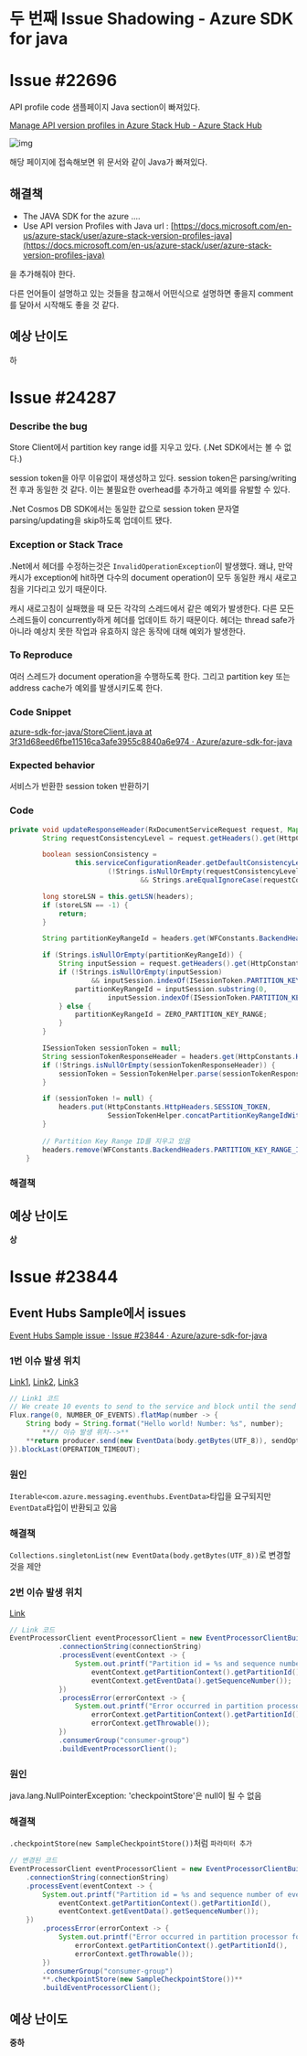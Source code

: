 # 두 번째 Issue Shadowing - Azure SDK for java
# Issue #22696

API profile code 샘플페이지 Java section이 빠져있다.

[Manage API version profiles in Azure Stack Hub - Azure Stack Hub](https://docs.microsoft.com/en-us/azure-stack/user/azure-stack-version-profiles?view=azs-2102#api-profile-code-samples)

![img](./images/docs.png)

해당 페이지에 접속해보면 위 문서와 같이 Java가 빠져있다.

## 해결책

- The JAVA SDK for the azure ....
- Use API version Profiles with Java url : [https://docs.microsoft.com/en-us/azure-stack/user/azure-stack-version-profiles-java](https://docs.microsoft.com/en-us/azure-stack/user/azure-stack-version-profiles-java)

을 추가해줘야 한다.

다른 언어들이 설명하고 있는 것들을 참고해서 어떤식으로 설명하면 좋을지 comment를 달아서 시작해도 좋을 것 같다.

## 예상 난이도

하

# Issue #24287

### Describe the bug

Store Client에서 partition key range id를 지우고 있다. (.Net SDK에서는 볼 수 없다.)

session token을 아무 이유없이 재생성하고 있다. session token은 parsing/writing 전 후과 동일한 것 같다. 이는 불필요한 overhead를 추가하고 예외를 유발할 수 있다.

.Net Cosmos DB SDK에서는 동일한 값으로 session token 문자열 parsing/updating을 skip하도록 업데이트 됐다.

### Exception or Stack Trace

.Net에서 헤더를 수정하는것은 `InvalidOperationException`이 발생했다. 왜냐, 만약 캐시가 exception에 hit하면 다수의 document operation이 모두 동일한 캐시 새로고침을 기다리고 있기 때문이다.

캐시 새로고침이 실패했을 때 모든 각각의 스레드에서 같은 예외가 발생한다. 다른 모든 스레드들이 concurrently하게 헤더를 업데이트 하기 때문이다. 헤더는 thread safe가 아니라 예상치 못한 작업과 유효하지 않은 동작에 대해 예외가 발생한다.

### To Reproduce

여러 스레드가 document operation을 수행하도록 한다. 그리고 partition key 또는 address cache가 예외를 발생시키도록 한다.

### Code Snippet

[azure-sdk-for-java/StoreClient.java at 3f31d68eed6fbe11516ca3afe3955c8840a6e974 · Azure/azure-sdk-for-java](https://github.com/Azure/azure-sdk-for-java/blob/3f31d68eed6fbe11516ca3afe3955c8840a6e974/sdk/cosmos/azure-cosmos/src/main/java/com/azure/cosmos/implementation/directconnectivity/StoreClient.java#L172)

### Expected behavior

서비스가 반환한 session token 반환하기 

### Code

```java
private void updateResponseHeader(RxDocumentServiceRequest request, Map<String, String> headers) {
        String requestConsistencyLevel = request.getHeaders().get(HttpConstants.HttpHeaders.CONSISTENCY_LEVEL);

        boolean sessionConsistency =
                this.serviceConfigurationReader.getDefaultConsistencyLevel() == ConsistencyLevel.SESSION ||
                        (!Strings.isNullOrEmpty(requestConsistencyLevel)
                                && Strings.areEqualIgnoreCase(requestConsistencyLevel, ConsistencyLevel.SESSION.toString()));

        long storeLSN = this.getLSN(headers);
        if (storeLSN == -1) {
            return;
        }

        String partitionKeyRangeId = headers.get(WFConstants.BackendHeaders.PARTITION_KEY_RANGE_ID);

        if (Strings.isNullOrEmpty(partitionKeyRangeId)) {
            String inputSession = request.getHeaders().get(HttpConstants.HttpHeaders.SESSION_TOKEN);
            if (!Strings.isNullOrEmpty(inputSession)
                    && inputSession.indexOf(ISessionToken.PARTITION_KEY_RANGE_SESSION_SEPARATOR) >= 1) {
                partitionKeyRangeId = inputSession.substring(0,
                        inputSession.indexOf(ISessionToken.PARTITION_KEY_RANGE_SESSION_SEPARATOR));
            } else {
                partitionKeyRangeId = ZERO_PARTITION_KEY_RANGE;
            }
        }

        ISessionToken sessionToken = null;
        String sessionTokenResponseHeader = headers.get(HttpConstants.HttpHeaders.SESSION_TOKEN);
        if (!Strings.isNullOrEmpty(sessionTokenResponseHeader)) {
            sessionToken = SessionTokenHelper.parse(sessionTokenResponseHeader);
        }

        if (sessionToken != null) {
            headers.put(HttpConstants.HttpHeaders.SESSION_TOKEN,
                        SessionTokenHelper.concatPartitionKeyRangeIdWithSessionToken(partitionKeyRangeId, sessionToken.convertToString()));
        }
				
	    // Partition Key Range ID를 지우고 있음
        headers.remove(WFConstants.BackendHeaders.PARTITION_KEY_RANGE_ID);
    }
```

### 해결책

## 예상 난이도

**상**

# Issue #23844

## Event Hubs Sample에서 issues

[Event Hubs Sample issue · Issue #23844 · Azure/azure-sdk-for-java](https://github.com/Azure/azure-sdk-for-java/issues/23844)

### 1번 이슈 발생 위치

[Link1](https://github.com/Azure/azure-sdk-for-java/blob/main/sdk/eventhubs/azure-messaging-eventhubs/src/samples/java/com/azure/messaging/eventhubs/ConsumeEvents.java#L98), [Link2](https://github.com/Azure/azure-sdk-for-java/blob/main/sdk/eventhubs/azure-messaging-eventhubs/src/samples/java/com/azure/messaging/eventhubs/ConsumeEventsFromKnownSequenceNumberPosition.java#L82), [Link3](https://github.com/Azure/azure-sdk-for-java/blob/main/sdk/eventhubs/azure-messaging-eventhubs/src/samples/java/com/azure/messaging/eventhubs/PublishEventsCustomEndpoint.java#L53)

```java
// Link1 코드
// We create 10 events to send to the service and block until the send has completed.
Flux.range(0, NUMBER_OF_EVENTS).flatMap(number -> {
    String body = String.format("Hello world! Number: %s", number);
		**// 이슈 발생 위치-->**
    **return producer.send(new EventData(body.getBytes(UTF_8)), sendOptions);**
}).blockLast(OPERATION_TIMEOUT);
```

### 원인

`Iterable<com.azure.messaging.eventhubs.EventData>`타입을 요구되지만 `EventData`타입이 반환되고 있음

### 해결책

`Collections.singletonList(new EventData(body.getBytes(UTF_8))`로 변경할 것을 제안

### 2번 이슈 발생 위치

[Link](https://github.com/Azure/azure-sdk-for-java/blob/main/sdk/eventhubs/azure-messaging-eventhubs/src/samples/java/com/azure/messaging/eventhubs/EventHubsJavaDocCodeSamples.java#L634)

```java
// Link 코드
EventProcessorClient eventProcessorClient = new EventProcessorClientBuilder()
            .connectionString(connectionString)
            .processEvent(eventContext -> {
                System.out.printf("Partition id = %s and sequence number of event = %s%n",
                    eventContext.getPartitionContext().getPartitionId(),
                    eventContext.getEventData().getSequenceNumber());
            })
            .processError(errorContext -> {
                System.out.printf("Error occurred in partition processor for partition %s, %s%n",
                    errorContext.getPartitionContext().getPartitionId(),
                    errorContext.getThrowable());
            })
            .consumerGroup("consumer-group")
            .buildEventProcessorClient();
```

### 원인

java.lang.NullPointerException: 'checkpointStore'은 null이 될 수 없음

### 해결책

`.checkpointStore(new SampleCheckpointStore())`처럼 `파라미터 추가`

```java
// 변경된 코드
EventProcessorClient eventProcessorClient = new EventProcessorClientBuilder()
    .connectionString(connectionString)
    .processEvent(eventContext -> {
        System.out.printf("Partition id = %s and sequence number of event = %s%n",
            eventContext.getPartitionContext().getPartitionId(),
            eventContext.getEventData().getSequenceNumber());
	})
        .processError(errorContext -> {
            System.out.printf("Error occurred in partition processor for partition %s, %s%n",
                errorContext.getPartitionContext().getPartitionId(),
                errorContext.getThrowable());
        })
        .consumerGroup("consumer-group")
        **.checkpointStore(new SampleCheckpointStore())**
        .buildEventProcessorClient();
```

## 예상 난이도

**중하**